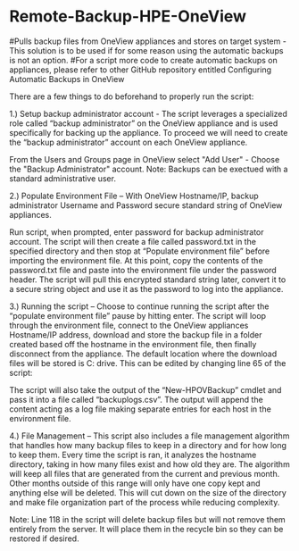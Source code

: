 # Remote-Backup-HPE-OneView
#Pulls backup files from OneView appliances and stores on target system - This solution is to be used if for some reason using the automatic backups is not an option.
#For a script more code to create automatic backups on appliances, please refer to other GitHub repository entitled Configuring Automatic Backups in OneView


There are a few things to do beforehand to properly run the script:

1.)	Setup backup administrator account - The script leverages a specialized role called “backup administrator” on the OneView appliance and is used specifically for backing up the appliance. To proceed we will need to create the “backup administrator” account on each OneView appliance.

From the Users and Groups page  in OneView select "Add User" - Choose the "Backup Administrator" account. Note: Backups can be exectued with a standard administrative user.
 

2.)	Populate Environment File – With OneView Hostname/IP,  backup administrator Username and Password secure standard string of OneView appliances. 

Run script, when prompted, enter password for backup administrator account. The script will then create a file called password.txt in the specified directory and then stop at “Populate environment file” before importing the environment file. At this point, copy the contents of the password.txt file and paste into the environment file under the password header. The script will pull this encrypted standard string later, convert it to a secure string object and use it as the password to log into the appliance.
 

3.)	Running the script – Choose to continue running the script after the “populate environment file” pause by hitting enter. The script will loop through the environment file, connect to the OneView appliances Hostname/IP address, download and store the backup file in a folder created based off the hostname in the environment file, then finally disconnect from the appliance. The default location where the download files will be stored is C: drive. This can be edited by changing line 65 of the script:

 

The script will also take the output of the “New-HPOVBackup” cmdlet and pass it into a file called “backuplogs.csv”. The output will append the content acting as a log file making separate entries for each host in the environment file.

4.)	File Management – This script also includes a file management algorithm that handles how many backup files to keep in a directory and for how long to keep them. Every time the script is ran, it analyzes the hostname directory, taking in how many files exist and how old they are. The algorithm will keep all files that are generated from the current and previous month. Other months outside of this range will only have one copy kept and anything else will be deleted. This will cut down on the size of the directory and make file organization part of the process while reducing complexity. 

Note: Line 118 in the script will delete backup files but will not remove them entirely from the server. It will place them in the recycle bin so they can be restored if desired.
               

 
        
	

